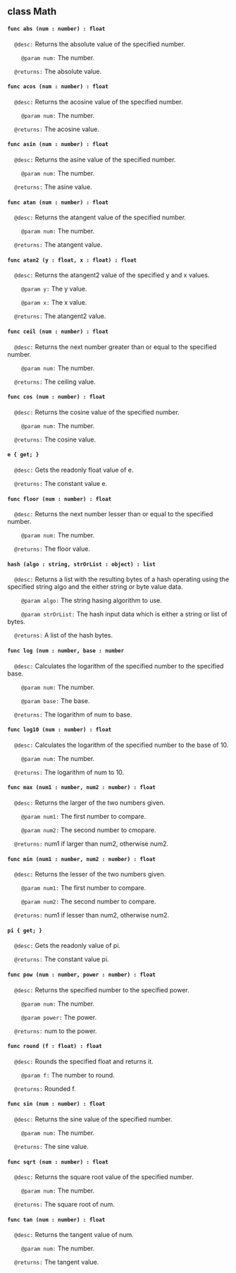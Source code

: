 ## class Math

#### ```func abs (num : number) : float```

&nbsp;&nbsp;&nbsp;&nbsp;```@desc:``` Returns the absolute value of the specified number.

&nbsp;&nbsp;&nbsp;&nbsp;&nbsp;&nbsp;&nbsp;&nbsp;```@param num:``` The number.

&nbsp;&nbsp;&nbsp;&nbsp;```@returns:``` The absolute value.

#### ```func acos (num : number) : float```

&nbsp;&nbsp;&nbsp;&nbsp;```@desc:``` Returns the acosine value of the specified number.

&nbsp;&nbsp;&nbsp;&nbsp;&nbsp;&nbsp;&nbsp;&nbsp;```@param num:``` The number.

&nbsp;&nbsp;&nbsp;&nbsp;```@returns:``` The acosine value.

#### ```func asin (num : number) : float```

&nbsp;&nbsp;&nbsp;&nbsp;```@desc:``` Returns the asine value of the specified number.

&nbsp;&nbsp;&nbsp;&nbsp;&nbsp;&nbsp;&nbsp;&nbsp;```@param num:``` The number.

&nbsp;&nbsp;&nbsp;&nbsp;```@returns:``` The asine value.

#### ```func atan (num : number) : float```

&nbsp;&nbsp;&nbsp;&nbsp;```@desc:``` Returns the atangent value of the specified number.

&nbsp;&nbsp;&nbsp;&nbsp;&nbsp;&nbsp;&nbsp;&nbsp;```@param num:``` The number.

&nbsp;&nbsp;&nbsp;&nbsp;```@returns:``` The atangent value.

#### ```func atan2 (y : float, x : float) : float```

&nbsp;&nbsp;&nbsp;&nbsp;```@desc:``` Returns the atangent2 value of the specified y and x values.

&nbsp;&nbsp;&nbsp;&nbsp;&nbsp;&nbsp;&nbsp;&nbsp;```@param y:``` The y value.

&nbsp;&nbsp;&nbsp;&nbsp;&nbsp;&nbsp;&nbsp;&nbsp;```@param x:``` The x value.

&nbsp;&nbsp;&nbsp;&nbsp;```@returns:``` The atangent2 value.

#### ```func ceil (num : number) : float```

&nbsp;&nbsp;&nbsp;&nbsp;```@desc:``` Returns the next number greater than or equal to the specified number.

&nbsp;&nbsp;&nbsp;&nbsp;&nbsp;&nbsp;&nbsp;&nbsp;```@param num:``` The number.

&nbsp;&nbsp;&nbsp;&nbsp;```@returns:``` The ceiling value.

#### ```func cos (num : number) : float```

&nbsp;&nbsp;&nbsp;&nbsp;```@desc:``` Returns the cosine value of the specified number.

&nbsp;&nbsp;&nbsp;&nbsp;&nbsp;&nbsp;&nbsp;&nbsp;```@param num:``` The number.

&nbsp;&nbsp;&nbsp;&nbsp;```@returns:``` The cosine value.

#### ```e { get; }```

&nbsp;&nbsp;&nbsp;&nbsp;```@desc:``` Gets the readonly float value of e.

&nbsp;&nbsp;&nbsp;&nbsp;```@returns:``` The constant value e.

#### ```func floor (num : number) : float```

&nbsp;&nbsp;&nbsp;&nbsp;```@desc:``` Returns the next number lesser than or equal to the specified number.

&nbsp;&nbsp;&nbsp;&nbsp;&nbsp;&nbsp;&nbsp;&nbsp;```@param num:``` The number.

&nbsp;&nbsp;&nbsp;&nbsp;```@returns:``` The floor value.

#### ```hash (algo : string, strOrList : object) : list```

&nbsp;&nbsp;&nbsp;&nbsp;```@desc:``` Returns a list with the resulting bytes of a hash operating using the specified string algo and the either string or byte value data.

&nbsp;&nbsp;&nbsp;&nbsp;&nbsp;&nbsp;&nbsp;&nbsp;```@param algo:``` The string hasing algorithm to use.

&nbsp;&nbsp;&nbsp;&nbsp;&nbsp;&nbsp;&nbsp;&nbsp;```@param strOrList:``` The hash input data which is either a string or list of bytes.

&nbsp;&nbsp;&nbsp;&nbsp;```@returns:``` A list of the hash bytes.

#### ```func log (num : number, base : number```

&nbsp;&nbsp;&nbsp;&nbsp;```@desc:``` Calculates the logarithm of the specified number to the specified base.

&nbsp;&nbsp;&nbsp;&nbsp;&nbsp;&nbsp;&nbsp;&nbsp;```@param num:``` The number.

&nbsp;&nbsp;&nbsp;&nbsp;&nbsp;&nbsp;&nbsp;&nbsp;```@param base:``` The base.

&nbsp;&nbsp;&nbsp;&nbsp;```@returns:``` The logarithm of num to base.

#### ```func log10 (num : number) : float```

&nbsp;&nbsp;&nbsp;&nbsp;```@desc:``` Calculates the logarithm of the specified number to the base of 10.

&nbsp;&nbsp;&nbsp;&nbsp;&nbsp;&nbsp;&nbsp;&nbsp;```@param num:``` The number.

&nbsp;&nbsp;&nbsp;&nbsp;```@returns:``` The logarithm of num to 10.

#### ```func max (num1 : number, num2 : number) : float```

&nbsp;&nbsp;&nbsp;&nbsp;```@desc:``` Returns the larger of the two numbers given.

&nbsp;&nbsp;&nbsp;&nbsp;&nbsp;&nbsp;&nbsp;&nbsp;```@param num1:``` The first number to compare.

&nbsp;&nbsp;&nbsp;&nbsp;&nbsp;&nbsp;&nbsp;&nbsp;```@param num2:``` The second number to cmopare.

&nbsp;&nbsp;&nbsp;&nbsp;```@returns:``` num1 if larger than num2, otherwise num2.

#### ```func min (num1 : number, num2 : number) : float```

&nbsp;&nbsp;&nbsp;&nbsp;```@desc:``` Returns the lesser of the two numbers given.

&nbsp;&nbsp;&nbsp;&nbsp;&nbsp;&nbsp;&nbsp;&nbsp;```@param num1:``` The first number to compare.

&nbsp;&nbsp;&nbsp;&nbsp;&nbsp;&nbsp;&nbsp;&nbsp;```@param num2:``` The second number to compare.

&nbsp;&nbsp;&nbsp;&nbsp;```@returns:``` num1 if lesser than num2, otherwise num2.

#### ```pi { get; }```

&nbsp;&nbsp;&nbsp;&nbsp;```@desc:``` Gets the readonly value of pi.

&nbsp;&nbsp;&nbsp;&nbsp;```@returns:``` The constant value pi.

#### ```func pow (num : number, power : number) : float```

&nbsp;&nbsp;&nbsp;&nbsp;```@desc:``` Returns the specified number to the specified power.

&nbsp;&nbsp;&nbsp;&nbsp;&nbsp;&nbsp;&nbsp;&nbsp;```@param num:``` The number.

&nbsp;&nbsp;&nbsp;&nbsp;&nbsp;&nbsp;&nbsp;&nbsp;```@param power:``` The power.

&nbsp;&nbsp;&nbsp;&nbsp;```@returns:``` num to the power.

#### ```func round (f : float) : float```

&nbsp;&nbsp;&nbsp;&nbsp;```@desc:``` Rounds the specified float and returns it.

&nbsp;&nbsp;&nbsp;&nbsp;&nbsp;&nbsp;&nbsp;&nbsp;```@param f:``` The number to round.

&nbsp;&nbsp;&nbsp;&nbsp;```@returns:``` Rounded f.

#### ```func sin (num : number) : float```

&nbsp;&nbsp;&nbsp;&nbsp;```@desc:``` Returns the sine value of the specified number.

&nbsp;&nbsp;&nbsp;&nbsp;&nbsp;&nbsp;&nbsp;&nbsp;```@param num:``` The number.

&nbsp;&nbsp;&nbsp;&nbsp;```@returns:``` The sine value.

#### ```func sqrt (num : number) : float```

&nbsp;&nbsp;&nbsp;&nbsp;```@desc:``` Returns the square root value of the specified number.

&nbsp;&nbsp;&nbsp;&nbsp;&nbsp;&nbsp;&nbsp;&nbsp;```@param num:``` The number.

&nbsp;&nbsp;&nbsp;&nbsp;```@returns:``` The square root of num.

#### ```func tan (num : number) : float```

&nbsp;&nbsp;&nbsp;&nbsp;```@desc:``` Returns the tangent value of num.

&nbsp;&nbsp;&nbsp;&nbsp;&nbsp;&nbsp;&nbsp;&nbsp;```@param num:``` The number.

&nbsp;&nbsp;&nbsp;&nbsp;```@returns:``` The tangent value.


